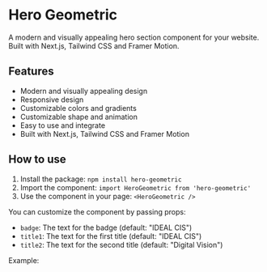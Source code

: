 # Hero Geometric

A modern and visually appealing hero section component for your website. Built with Next.js, Tailwind CSS and Framer Motion.

## Features

- Modern and visually appealing design
- Responsive design
- Customizable colors and gradients
- Customizable shape and animation
- Easy to use and integrate
- Built with Next.js, Tailwind CSS and Framer Motion

## How to use

1. Install the package: `npm install hero-geometric`
2. Import the component: `import HeroGeometric from 'hero-geometric'`
3. Use the component in your page: `<HeroGeometric />`

You can customize the component by passing props:

- `badge`: The text for the badge (default: "IDEAL CIS")
- `title1`: The text for the first title (default: "IDEAL CIS")
- `title2`: The text for the second title (default: "Digital Vision")

Example:

